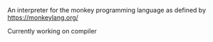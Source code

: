An interpreter for the monkey programming language as defined by https://monkeylang.org/

Currently working on compiler
